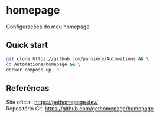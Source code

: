 # homepage

Configurações do meu homepage.

## Quick start

```BASH
git clone https://github.com/pansiere/Automations && \
cd Automations/homepage && \
docker compose up -d
```

## Referêncas

Site oficial: https://gethomepage.dev/  
Repositório Git: https://github.com/gethomepage/homepage
